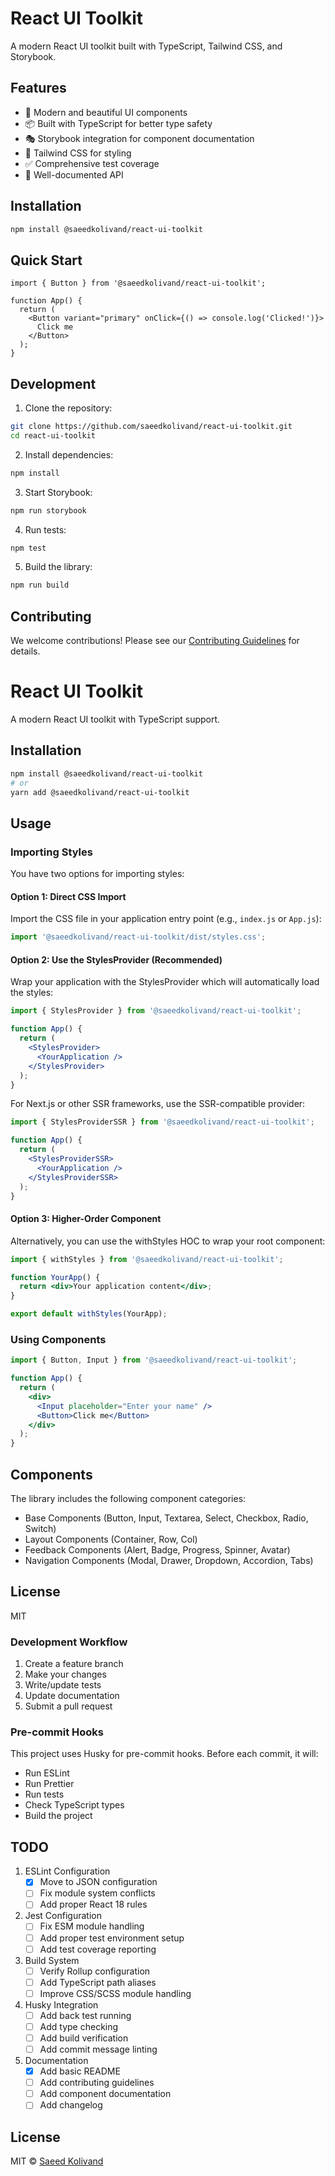 # React UI Toolkit

A modern React UI toolkit built with TypeScript, Tailwind CSS, and Storybook.

## Features

- 🎨 Modern and beautiful UI components
- 📦 Built with TypeScript for better type safety
- 🎭 Storybook integration for component documentation
- 🌈 Tailwind CSS for styling
- ✅ Comprehensive test coverage
- 📝 Well-documented API

## Installation

```bash
npm install @saeedkolivand/react-ui-toolkit
```

## Quick Start

```tsx
import { Button } from '@saeedkolivand/react-ui-toolkit';

function App() {
  return (
    <Button variant="primary" onClick={() => console.log('Clicked!')}>
      Click me
    </Button>
  );
}
```

## Development

1. Clone the repository:
```bash
git clone https://github.com/saeedkolivand/react-ui-toolkit.git
cd react-ui-toolkit
```

2. Install dependencies:
```bash
npm install
```

3. Start Storybook:
```bash
npm run storybook
```

4. Run tests:
```bash
npm test
```

5. Build the library:
```bash
npm run build
```

## Contributing

We welcome contributions! Please see our [Contributing Guidelines](CONTRIBUTING.md) for details.
# React UI Toolkit

A modern React UI toolkit with TypeScript support.

## Installation

```bash
npm install @saeedkolivand/react-ui-toolkit
# or
yarn add @saeedkolivand/react-ui-toolkit
```

## Usage

### Importing Styles

You have two options for importing styles:

#### Option 1: Direct CSS Import

Import the CSS file in your application entry point (e.g., `index.js` or `App.js`):

```javascript
import '@saeedkolivand/react-ui-toolkit/dist/styles.css';
```

#### Option 2: Use the StylesProvider (Recommended)

Wrap your application with the StylesProvider which will automatically load the styles:

```jsx
import { StylesProvider } from '@saeedkolivand/react-ui-toolkit';

function App() {
  return (
    <StylesProvider>
      <YourApplication />
    </StylesProvider>
  );
}
```

For Next.js or other SSR frameworks, use the SSR-compatible provider:

```jsx
import { StylesProviderSSR } from '@saeedkolivand/react-ui-toolkit';

function App() {
  return (
    <StylesProviderSSR>
      <YourApplication />
    </StylesProviderSSR>
  );
}
```

#### Option 3: Higher-Order Component

Alternatively, you can use the withStyles HOC to wrap your root component:

```jsx
import { withStyles } from '@saeedkolivand/react-ui-toolkit';

function YourApp() {
  return <div>Your application content</div>;
}

export default withStyles(YourApp);
```

### Using Components

```jsx
import { Button, Input } from '@saeedkolivand/react-ui-toolkit';

function App() {
  return (
    <div>
      <Input placeholder="Enter your name" />
      <Button>Click me</Button>
    </div>
  );
}
```

## Components

The library includes the following component categories:

- Base Components (Button, Input, Textarea, Select, Checkbox, Radio, Switch)
- Layout Components (Container, Row, Col)
- Feedback Components (Alert, Badge, Progress, Spinner, Avatar)
- Navigation Components (Modal, Drawer, Dropdown, Accordion, Tabs)

## License

MIT
### Development Workflow

1. Create a feature branch
2. Make your changes
3. Write/update tests
4. Update documentation
5. Submit a pull request

### Pre-commit Hooks

This project uses Husky for pre-commit hooks. Before each commit, it will:
- Run ESLint
- Run Prettier
- Run tests
- Check TypeScript types
- Build the project

## TODO

1. ESLint Configuration
   - [x] Move to JSON configuration
   - [ ] Fix module system conflicts
   - [ ] Add proper React 18 rules

2. Jest Configuration
   - [ ] Fix ESM module handling
   - [ ] Add proper test environment setup
   - [ ] Add test coverage reporting

3. Build System
   - [ ] Verify Rollup configuration
   - [ ] Add TypeScript path aliases
   - [ ] Improve CSS/SCSS module handling

4. Husky Integration
   - [ ] Add back test running
   - [ ] Add type checking
   - [ ] Add build verification
   - [ ] Add commit message linting

5. Documentation
   - [x] Add basic README
   - [ ] Add contributing guidelines
   - [ ] Add component documentation
   - [ ] Add changelog

## License

MIT © [Saeed Kolivand](https://github.com/saeedkolivand) 